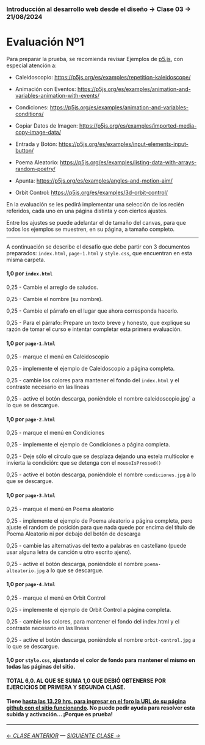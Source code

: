 ### Introducción al desarrollo web desde el diseño → Clase 03 → 21/08/2024

# Evaluación Nº1

Para preparar la prueba, se recomienda revisar Ejemplos de [p5.js](https://p5js.org/es/examples/), con especial atención a:

- Caleidoscopio: https://p5js.org/es/examples/repetition-kaleidoscope/

- Animación con Eventos: https://p5js.org/es/examples/animation-and-variables-animation-with-events/

- Condiciones: https://p5js.org/es/examples/animation-and-variables-conditions/

- Copiar Datos de Imagen: https://p5js.org/es/examples/imported-media-copy-image-data/

- Entrada y Botón: https://p5js.org/es/examples/input-elements-input-button/

- Poema Aleatorio: https://p5js.org/es/examples/listing-data-with-arrays-random-poetry/

- Apunta: https://p5js.org/es/examples/angles-and-motion-aim/

- Orbit Control: https://p5js.org/es/examples/3d-orbit-control/

En la evaluación se les pedirá implementar una selección de los recién referidos, cada uno en una página distinta y con ciertos ajustes.

Entre los ajustes se puede adelantar el de tamaño del canvas, para que todos los ejemplos se muestren, en su página, a tamaño completo.


- - - - - - - 

A continuación se describe el desafío que debe partir con 3 documentos preparados: `index.html`, `page-1.html` y `style.css`, que encuentran en esta misma carpeta.

#### 1,0 por `index.html`

0,25 - Cambie el arreglo de saludos.

0,25 - Cambie el nombre (su nombre). 

0,25 - Cambie el párrafo en el lugar que ahora corresponda hacerlo.

0,25 - Para el párrafo: Prepare un texto breve y honesto, que explique su razón de tomar el curso e intentar completar esta primera evaluación.

#### 1,0 por `page-1.html`

0,25 - marque el menú en Caleidoscopio

0,25 - implemente el ejemplo de Caleidoscopio a página completa.

0,25 - cambie los colores para mantener el fondo del `index.html` y el contraste necesario en las líneas

0,25 - active el botón descarga, poniéndole el nombre caleidoscopio.jpg` a lo que se descargue.

#### 1,0 por `page-2.html`

0,25 - marque el menú en Condiciones

0,25 - implemente el ejemplo de Condiciones a página completa.

0,25 - Deje sólo el círculo que se desplaza dejando una estela multicolor e invierta la condición: que se detenga con el `mouseIsPressed()`

0,25 - active el botón descarga, poniéndole el nombre `condiciones.jpg` a lo que se descargue.

#### 1,0 por `page-3.html`

0,25 - marque el menú en Poema aleatorio

0,25 - implemente el ejemplo de Poema aleatorio a página completa, pero ajuste el random de posición para que nada quede por encima del título de Poema Aleatorio ni por debajo del botón de descarga

0,25 - cambie las alternativas del texto a palabras en castellano (puede usar alguna letra de canción u otro escrito ajeno).

0,25 - active el botón descarga, poniéndole el nombre `poema-alteatorio.jpg` a lo que se descargue.

#### 1,0 por `page-4.html`

0,25 - marque el menú en Orbit Control

0,25 - implemente el ejemplo de Orbit Control a página completa.

0,25 - cambie los colores, para mantener el fondo del index.html y el contraste necesario en las líneas

0,25 - active el botón descarga, poniéndole el nombre `orbit-control.jpg` a lo que se descargue.

#### 1,0 por `style.css`, ajustando el color de fondo para mantener el mismo en todas las páginas del sitio.

#### TOTAL 6,0. AL QUE SE SUMA 1,0 QUE DEBIÓ OBTENERSE POR EJERCICIOS DE PRIMERA Y SEGUNDA CLASE.

#### Tiene [hasta las 13.29 hrs. para ingresar en el foro la URL de su página github con el sitio funcionando](https://cursos.canvas.uc.cl/courses/80331/discussion_topics/853084). No puede pedir ayuda para resolver esta subida y activación… ¡Porque es prueba!


- - - - - - - 

###### [← CLASE ANTERIOR](https://github.com/profesorfaco/dno096-2024/tree/main/clase-02) — [SIGUIENTE CLASE →](https://github.com/profesorfaco/dno096-2024/tree/main/clase-04)

